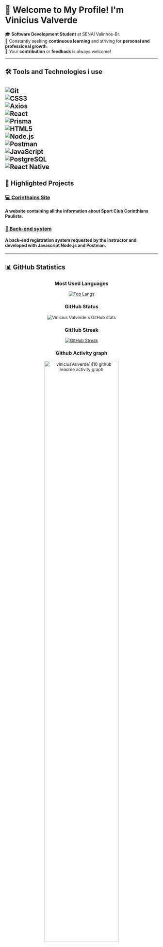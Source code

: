 
# 👋 Welcome to My Profile! I'm **Vinicius Valverde**  

🎓 **Software Development Student** at SENAI Valinhos-Br.  
📖 Constantly seeking **continuous learning** and striving for **personal and professional growth**.  
🤝 Your **contribution** or **feedback** is always welcome!

---

## 🛠️ Tools and Technologies i use

![Git](https://img.shields.io/badge/Git-F05032?style=flat-square&logo=git&logoColor=white)<br>
![CSS3](https://img.shields.io/badge/CSS3-1572B6?style=flat-square&logo=css3&logoColor=white)<br>
![Axios](https://img.shields.io/badge/Axios-5A29E4?style=flat-square&logo=axios&logoColor=white)<br>
![React](https://img.shields.io/badge/React-61DAFB?style=flat-square&logo=react&logoColor=black)<br>
![Prisma](https://img.shields.io/badge/Prisma-2D3748?style=flat-square&logo=prisma&logoColor=white)<br>
![HTML5](https://img.shields.io/badge/HTML5-E34F26?style=flat-square&logo=html5&logoColor=white)<br>
![Node.js](https://img.shields.io/badge/Node.js-339933?style=flat-square&logo=nodedotjs&logoColor=white)<br>
![Postman](https://img.shields.io/badge/Postman-FF6C37?style=flat-square&logo=postman&logoColor=white)<br>
![JavaScript](https://img.shields.io/badge/JavaScript-F7DF1E?style=flat-square&logo=javascript&logoColor=black)<br>
![PostgreSQL](https://img.shields.io/badge/PostgreSQL-336791?style=flat-square&logo=postgresql&logoColor=white)<br>
![React Native](https://img.shields.io/badge/React_Native-61DAFB?style=flat-square&logo=react&logoColor=black)
---

## 🚀 Highlighted Projects

### [💻 Corinthains Site ](https://github.com/viniciusValverde1410/corinthiansWeb.git)  
#### A website containing all the information about Sport Club Corinthians Paulista.

### [📂 Back-end system ](https://github.com/viniciusValverde1410/atividadebets)  

#### A back-end registration system requested by the instructor and developed with **Javascript** **Node.js** and **Postman**.
---

## 📊 GitHub Statistics  

<div align="center">
 
 ### Most Used Languages  
 
[![Top Langs](https://github-readme-stats.vercel.app/api/top-langs/?username=viniciusValverde1410&layout=compact&theme=radical)](https://github.com/viniciusValverde1410)

### GitHub Status  
![Vinicius Valverde's GitHub stats](https://github-readme-stats.vercel.app/api?username=viniciusValverde1410&show_icons=true&theme=radical)

### GitHub Streak  
[![GitHub Streak](http://github-readme-streak-stats.herokuapp.com?user=viniciusValverde1410&theme=radical&border_radius=5)](https://git.io/streak-stats)

### Github Activity graph

 <img align="center" src="https://github-readme-activity-graph.vercel.app/graph?username=viniciusValverde1410&theme=rogue&border_radius=5" alt="viniciusValverde1410 github readme activity graph" width="70%" />

</div>

---

## 📬 Get in Touch  

Feel free to reach out to me through any of the links below:  

<div align="center">

[![Email](https://img.shields.io/badge/Email-D14836?style=flat-square&logo=gmail&logoColor=white)](mailto:vinicius.valverde@aluno.senai.br) &nbsp;&nbsp; [![LinkedIn](https://img.shields.io/badge/LinkedIn-0A66C2?style=flat-square&logo=linkedin&logoColor=white)](https://www.linkedin.com/in/vinícius-valverde-b987a8339)

</div>


---

# Thank you for visiting my profile! If you can, **contribute** or **give a star** to any repository. ⭐

